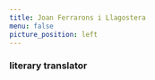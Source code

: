 ```yaml
---
title: Joan Ferrarons i Llagostera
menu: false
picture_position: left
---
```


### literary translator

